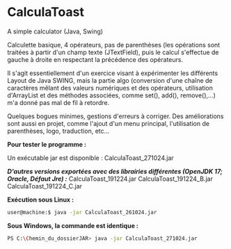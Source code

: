 # CalculaToast
A simple calculator (Java, Swing)

Calculette basique, 4 opérateurs, pas de parenthèses (les opérations sont traitées à partir d'un champ texte (JTextField), puis le calcul s'effectue de gauche à droite en respectant la précédence des opérateurs.

Il s'agit essentiellement d'un exercice visant à expérimenter les différents Layout de Java SWING, mais la partie algo (conversion d'une chaîne de caractères mêlant des valeurs numériques et des opérateurs, utilisation d'ArrayList et des méthodes associées, comme set(), add(), remove(),...) m'a donné pas mal de fil à retordre.

Quelques bogues minimes, gestions d'erreurs à corriger.
Des améliorations sont aussi en projet, comme l'ajout d'un menu principal, l'utilisation de parenthèses, logo, traduction, etc...


**Pour tester le programme :**

Un exécutable jar est disponible : CalculaToast_271024.jar

***D'autres versions exportées avec des librairies différentes (OpenJDK 17; Oracle, Défaut Jre) :***
CalculaToast_191224.jar
CalculaToast_191224_B.jar
CalculaToast_191224_C.jar


**Exécution sous Linux :**
```bash
user@machine:$ java -jar CalculaToast_261024.jar
```

**Sous Windows, la commande est identique :**
```bash
PS C:\Chemin_du_dossierJAR> java -jar CalculaToast_271024.jar 
```
